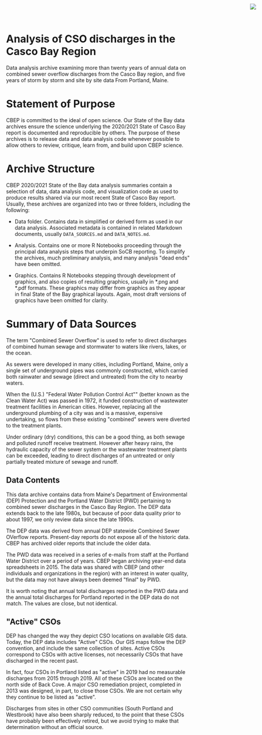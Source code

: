 # Analysis of CSO discharges in the Casco Bay Region 

<img
    src="https://www.cascobayestuary.org/wp-content/uploads/2014/04/logo_sm.jpg"
    style="position:absolute;top:10px;right:50px;" />

Data analysis archive examining more than twenty years of annual data on
combined sewer overflow discharges from the Casco Bay region, and five years of
storm by storm and site by site data From Portland, Maine.

# Statement of Purpose
CBEP is committed to the ideal of open science.  Our State of the Bay data
archives ensure the science underlying the 2020/2021 State of Casco Bay report
is documented and reproducible by others. The purpose of these archives is to
release  data and data analysis code whenever possible to allow others to
review, critique, learn from, and build upon CBEP science.

# Archive Structure
CBEP 2020/2021 State of the Bay data analysis summaries contain a selection of 
data,  data analysis code, and visualization code as used to produce 
results shared via our most recent State of Casco Bay report. Usually, these
archives are organized into two or three folders, including the following:

- Data  folder.  Contains data in simplified or derived form as used in our
data  analysis.  Associated metadata is contained in related Markdown documents,
usually `DATA_SOURCES.md` and `DATA_NOTES.md`.

- Analysis.  Contains one or more R Notebooks proceeding through the principal
data analysis steps that underpin SoCB reporting. To simplify the archives,
much preliminary analysis, and many analysis "dead ends" have been omitted. 

- Graphics.  Contains R Notebooks stepping through development of graphics, and
also copies of resulting graphics, usually in \*.png and \*.pdf formats.  These
graphics may differ from graphics as they appear in final State of the Bay
graphical layouts. Again, most draft versions of graphics have been omitted for 
clarity.

# Summary of Data Sources
The term "Combined Sewer Overflow" is used to refer to direct discharges
of combined human sewage and stormwater to waters like rivers, lakes, or the
ocean.

As sewers were developed in many cities, including Portland, Maine, only a
single set of underground pipes was commonly constructed, which carried both
rainwater and sewage (direct and untreated) from the city to nearby waters.

When the (U.S.) "Federal Water Pollution Control Act"" (better known as the
Clean Water Act) was passed in 1972, it funded construction of wastewater
treatment facilities in American cities.  However, replacing all the underground
plumbing of a city was and is a massive, expensive undertaking, so flows from
these existing "combined" sewers were diverted to the treatment plants.

Under ordinary (dry) conditions, this can be a good thing, as both sewage and
polluted runoff receive treatment.  However after heavy rains, the hydraulic
capacity of the sewer system or the wastewater treatment plants can be exceeded, 
leading to direct discharges of an untreated or only partially treated mixture
of sewage and runoff.

##  Data Contents
This data archive contains data from Maine's Department of Environmental (DEP)
Protection and the Portland Water District (PWD) pertaining to combined sewer
discharges in the Casco Bay Region.  The DEP data extends back to the late
1980s, but because of poor data quality prior to about 1997, we only review data
since the late 1990s.

The DEP data was derived from annual DEP statewide Combined Sewer OVerflow
reports. Present-day reports do not expose all of the historic data.  CBEP has
archived older reports that include the older data.

The PWD data was received in a series of e-mails from staff at the Portland
Water District over a period of years. CBEP began archiving year-end data
spreadsheets in 2015. The data was shared with CBEP (and other individuals
and organizations in the region) with an interest in water quality, but the data
may not have always been deemed "final" by PWD.

It is worth noting that annual total discharges reported in the PWD data and the 
annual total discharges for Portland reported in the DEP data do not match. The
values are close, but not identical.

## "Active" CSOs 
DEP has changed the way they depict CSO locations on available GIS data.  Today, 
the DEP data includes "Active" CSOs. Our GIS maps follow the DEP  convention,
and include the same collection of sites. Active CSOs correspond to CSOs with
active licenses, not necessarily CSOs that have discharged in the recent past. 

In fact, four CSOs in Portland listed as "active" in 2019 had no measurable
discharges from 2015 through 2019.  All of these CSOs are located on the north
side of Back Cove.  A major CSO remediation project, completed in 2013 was
designed, in part, to close those CSOs.  We are not certain why they continue to
be listed as "active".

Discharges from sites in other CSO communities (South Portland and Westbrook)
have also been sharply reduced, to the point that these CSOs have probably been
effectively retired, but we avoid trying to make that determination
without an official source.
